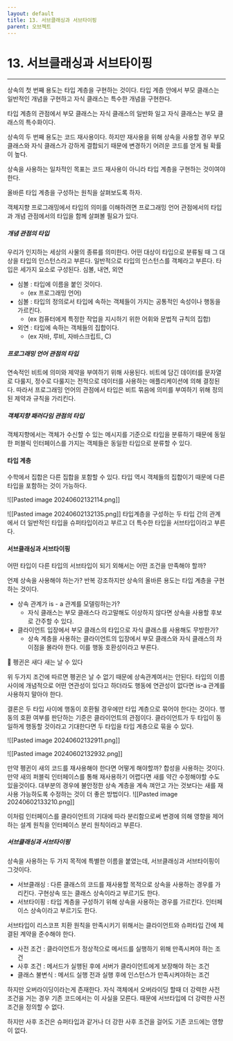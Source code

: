 ```yaml
---
layout: default
title: 13. 서브클래싱과 서브타이핑
parent: 오브젝트
---
```

# 13. 서브클래싱과 서브타이핑
---

상속의 첫 번째 용도는 타입 계층을 구현하는 것이다. 타입 계층 안에서 부모 클래스는 일반적인 개념을 구현하고 자식 클래스는 특수한 개념을 구현한다.

타입 계층의 관점에서 부모 클래스는 자식 클래스의 일반화 일고 자식 클래스는 부모 클래스의 특수화이다.

상속의 두 번째 용도는 코드 재사용이다. 하지만 재사용을 위해 상속을 사용할 경우 부모 클래스와 자식 클래스가 강하게 결합되기 때문에 변경하기 어려운 코드를 얻게 될 확률이 높다.

상속을 사용하는 일차적인 목표는 코드 재사용이 아니라 타입 계층을 구현하는 것이여야 한다.

올바른 타입 계층을 구성하는 원칙을 살펴보도록 하자.

객체지향 프로그래밍에서 타입의 의미를 이해하려면 프로그래밍 언어 관점에서의 타입과 개념 관점에서의 타입을 함께 살펴볼 필요가 있다.

##### 개념 관점의 타입
우리가 인지하는 세상의 사물의 종류를 의미한다.
어떤 대상이 타입으로 분류될 때 그 대상을 타입의 인스턴스라고 부른다. 일반적으로 타입의 인스턴스를 객체라고 부른다. 타입은 세가지 요소로 구성된다. 심볼, 내연, 외연
- 심볼 : 타입에 이름을 붙인 것이다.
	- (ex 프로그래밍 언어)
- 심볼 : 타입의 정의로서 타입에 속하는 객체들이 가지는 공통적인 속성이나 행동을 가르킨다.
	- (ex 컴퓨터에게 특정한 작업을 지시하기 위한 어휘와 문법적 규칙의 집합)
- 외연 : 타입에 속하는 객체들의 집합이다.
	- (ex 자바, 루비, 자바스크립트, C)
##### 프로그래밍 언어 관점의 타입
연속적인 비트에 의미와 제약을 부여하기 위해 사용된다. 비트에 담긴 데이터를 문자열로 다룰지, 정수로 다룰지는 전적으로 데이터를 사용하는 애플리케이션에 의해 결정된다. 따라서 프로그래밍 언어의 관점에서 타입은 비트 묶음에 의미를 부여하기 위해 정의된 제약과 규칙을 가리킨다.

##### 객체지향 패러다임 관점의 타입
객체지향에서는 객체가 수신할 수 있는 메시지를 기준으로 타입을 분류하기 때문에 동일한 퍼블릭 인터페이스를 가지는 객체들은 동일한 타입으로 분류할 수 있다.

#### 타입 계층
수학에서 집합은 다른 집합을 포함할 수 있다. 타입 역시 객체들의 집합이기 때문에 다른 타입을 포함하는 것이 가능하다.

![[Pasted image 20240602132114.png]]

![[Pasted image 20240602132135.png]]
타입계층을 구성하는 두 타입 간의 관계에서 더 일반적인 타입을 슈퍼타입이라고 부르고 더 특수한 타입을 서브타입이라고 부른다.

#### 서브클래싱과 서브타이핑
어떤 타입이 다른 타입의 서브타입이 되기 외해서는 어떤 조건을 만족해야 할까?

언제 상속을 사용해야 하는가?
반복 강조하지만 상속의 올바른 용도는 타입 계층을 구현하는 것이다.
- 상속 관계가 is - a 관계를 모델링하는가?
	- 자식 클래스는 부모 클래스다 라고말해도 이상하지 않다면 상속을 사용할 후보로 간주할 수 있다.
- 클라이언트 입장에서 부모 클래스의 타입으로 자식 클래스를 사용해도 무방한가?
	- 상속 계층을 사용하는 클라이언트의 입장에서 부모 클래스와 자식 클래스의 차이점을 몰라야 한다. 이를 행동 호환성이라고 부른다.


펭귄은 새다
새는 날 수 있다

위 두가지 조건에 따르면 펭귄은 날 수 없기 때문에 상속관계여서는 안된다. 타입의 이름 사이에 개념적으로 어떤 연관성이 있다고 하더라도 행동에 연관성이 없다면 is-a 관계를 사용하지 말아야 한다.

결론은 두 타입 사이에 행동이 호환될 경우에만 타입 계층으로 묶어야 한다는 것이다. 행동의 호환 여부를 판단하는 기준은 클라이언트의 관점이다. 클라이언트가 두 타입이 동일하게 행동할 것이라고 기대한다면 두 타입을 타입 계층으로 묶을 수 있다.


![[Pasted image 20240602132911.png]]

![[Pasted image 20240602132932.png]]

만약 펭귄이 새의 코드를 재사용해야 한다면 어떻게 해야할까? 합성을 사용하는 것이다. 만약 새의 퍼블릭 인터페이스를 통해 재사용하기 어렵다면 새를 약간 수정해야할 수도 있을것이다. 대부분의 경우에 불안정한 상속 계층을 계속 껴안고 가는 것보다는 새를 재사용 가능하도록 수정하는 것이 더 좋은 방법이다.
![[Pasted image 20240602133210.png]]

이처럼 인터페이스를 클라이언트의 기대에 따라 분리함으로써 변경에 의해 영향을 제어하는 설계 원칙을 인터페이스 분리 원칙이라고 부른다.

##### 서브클래싱과 서브타이핑
상속을 사용하는 두 가지 목적에 특별한 이름을 붙였는데, 서브클래싱과 서브타이핑이 그것이다.
- 서브클래싱 : 다른 클래스의 코드를 재사용할 목적으로 상속을 사용하는 경우를 가리킨다. 구현상속 또는 클래스 상속이라고 부르기도 한다.
- 서브타이핑 : 타입 계층을 구성하기 위해 상속을 사용하는 경우를 가르킨다. 인터페이스 상속이라고 부르기도 한다.

서브타입이 리스코프 치환 원칙을 만족시키기 위해서는 클라이언트와 슈퍼타입 간에 체결된 계약을 준수해야 한다.
- 사전 조건 : 클라이언트가 정상적으로 메서드를 실행하기 위해 만족시켜야 하는 조건
- 사후 조건 : 메서드가 실행된 후에 서버가 클라이언트에게 보장해야 하는 조건
- 클래스 불변식 : 메서드 실행 전과 실행 후에 인스턴스가 만족시켜야하는 조건

하지만 오버라이딩이라는게 존재한다. 자식 객체에서 오버라이딩 할때 더 강력한 사전 조건을 거는 경우 기존 코드에서는 이 사실을 모른다. 때문에 서브타입에 더 강력한 사전 조건을 정의할 수 없다.

하지만 사후 조건은 슈퍼타입과 같거나 더 강한 사후 조건을 걸어도 기존 코드에는 영향이 없다.


